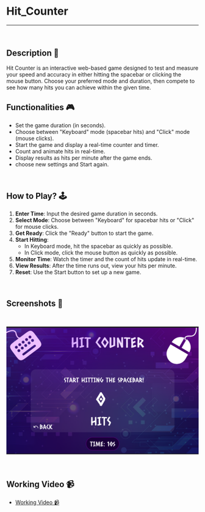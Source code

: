 # **Hit_Counter**

---

<br>

## **Description 📃**

Hit Counter is an interactive web-based game designed to test and measure your speed and accuracy in either hitting the spacebar or clicking the mouse button. Choose your preferred mode and duration, then compete to see how many hits you can achieve within the given time.

## **Functionalities 🎮**

- Set the game duration (in seconds).
- Choose between "Keyboard" mode (spacebar hits) and "Click" mode (mouse clicks).
- Start the game and display a real-time counter and timer.
- Count and animate hits in real-time.
- Display results as hits per minute after the game ends.
- choose new settings and Start again.

<br>

## **How to Play? 🕹️**

1. **Enter Time**: Input the desired game duration in seconds.
2. **Select Mode**: Choose between "Keyboard" for spacebar hits or "Click" for mouse clicks.
3. **Get Ready**: Click the "Ready" button to start the game.
4. **Start Hitting**:
   - In Keyboard mode, hit the spacebar as quickly as possible.
   - In Click mode, click the mouse button as quickly as possible.
5. **Monitor Time**: Watch the timer and the count of hits update in real-time.
6. **View Results**: After the time runs out, view your hits per minute.
7. **Reset**: Use the Start button to set up a new game.

<br>

## **Screenshots 📸**

<br>

<!-- Add your screenshots like this -->

![Hit_Counter](./assets/images/image.png)

<br>

## **Working Video 📹**

- [Working Video 📹](https://youtu.be/fZqLdfQNhf8)
